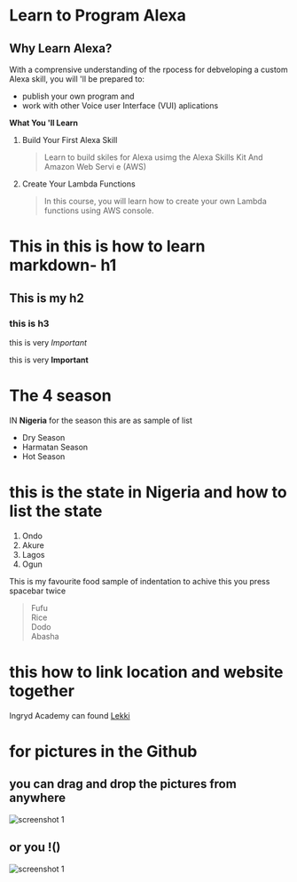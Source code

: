 **Learn to Program Alexa**
====
**Why Learn Alexa?**
-----
With a comprensive understanding of the rpocess for debveloping a custom Alexa skill, you will 'll be prepared to:
* publish your own program and
* work with other Voice user Interface (VUI) aplications
  
**What You 'll Learn**

1. Build Your First Alexa Skill
   > Learn to build skiles for Alexa usimg the Alexa Skills Kit And Amazon Web Servi e (AWS)
2. Create Your Lambda Functions
   > In this course, you will learn how to create your own Lambda functions using AWS console.







# This in this is how to learn markdown- h1
##  This is my h2
### this is h3

this is very *Important*

this is very **Important**

# The 4 season 

IN **Nigeria** for the season this are as sample of list

* Dry Season
* Harmatan Season
* Hot Season 


# this is the state in **Nigeria** and how to list the state 

1. Ondo
2. Akure
3. Lagos
4. Ogun



This is my favourite food sample of indentation to achive this you press spacebar twice 
> Fufu      
> Rice      
> Dodo      
> Abasha

# this how to link location and website together
Ingryd Academy can found [Lekki](ingrydacademy.com)


# for pictures in the Github 

## you can drag and drop the pictures from anywhere 

![screenshot 1](https://github.com/Agbedeyisegun/Ingryd-Teamwork/assets/153716485/f16c226d-c810-43cf-b04b-a2f7768612cb)

## or you !()
![screenshot 1](https://github.com/Agbedeyisegun/Ingryd-Teamwork/assets/153716485/80412ead-da16-4719-8d3e-6ed6741b78a0)
